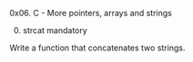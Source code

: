 0x06. C - More pointers, arrays and strings

0. strcat
mandatory

Write a function that concatenates two strings.
